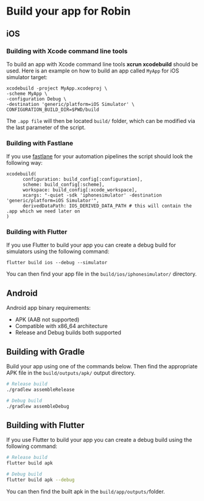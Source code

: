 # Build your app for Robin

## iOS

### Building with Xcode command line tools

To build an app with Xcode command line tools **xcrun xcodebuild** should be used. Here is an example on how to build an app called `MyApp` for iOS simulator target:

```
xcodebuild -project MyApp.xcodeproj \
-scheme MyApp \
-configuration Debug \
-destination 'generic/platform=iOS Simulator' \
CONFIGURATION_BUILD_DIR=$PWD/build
```

The `.app file` will then be located `build/` folder, which can be modified via the last parameter of the script.

### Building with Fastlane

If you use [fastlane](https://fastlane.tools/) for your automation pipelines the script should look the following way:

```
xcodebuild(
      configuration: build_config[:configuration],
      scheme: build_config[:scheme],
      workspace: build_config[:xcode_workspace],
      xcargs: "-quiet -sdk 'iphonesimulator' -destination 'generic/platform=iOS Simulator'",
      derivedDataPath: IOS_DERIVED_DATA_PATH # this will contain the .app which we need later on
)
```

### Building with Flutter

If you use Flutter to build your app you can create a debug build for simulators using the following command:

```
flutter build ios --debug --simulator
```

You can then find your app file in the `build/ios/iphonesimulator/` directory.

## Android

Android app binary requirements:

* APK (AAB not supported)
* Compatible with x86\_64 architecture
* Release and Debug builds both supported

## Building with Gradle

Build your app using one of the commands below. Then find the appropriate APK file in the `build/outputs/apk/` output directory.

```sh
# Release build
./gradlew assembleRelease

# Debug build
./gradlew assembleDebug
```

## Building with Flutter

If you use Flutter to build your app you can create a debug build using the following command:

```bash
# Release build
flutter build apk

# Debug build
flutter build apk --debug
```

You can then find the built apk in the `build/app/outputs/`folder.
